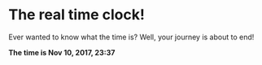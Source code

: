 # The real time clock!

Ever wanted to know what the time is? Well, your journey is about to end!

**The time is Nov 10, 2017, 23:37**